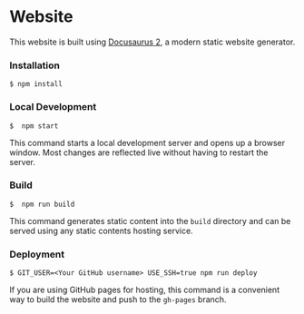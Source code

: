 # Website

This website is built using [Docusaurus 2](https://docusaurus.io/), a modern static website generator.

### Installation

```
$ npm install
```

### Local Development

```
$  npm start
```

This command starts a local development server and opens up a browser window. Most changes are reflected live without having to restart the server.

### Build

```
$  npm run build
```

This command generates static content into the `build` directory and can be served using any static contents hosting service.

### Deployment

```
$ GIT_USER=<Your GitHub username> USE_SSH=true npm run deploy
```

If you are using GitHub pages for hosting, this command is a convenient way to build the website and push to the `gh-pages` branch.

